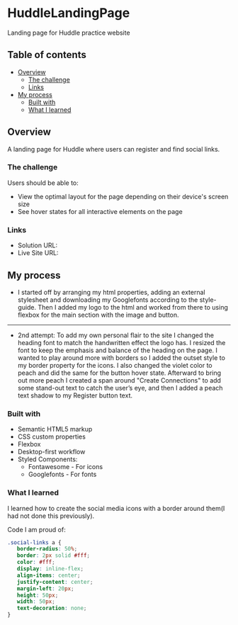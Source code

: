 # HuddleLandingPage
Landing page for Huddle practice website

## Table of contents

- [Overview](#overview)
  - [The challenge](#the-challenge)
  - [Links](#links)
- [My process](#my-process)
  - [Built with](#built-with)
  - [What I learned](#what-i-learned)


## Overview
  A landing page for Huddle where users can register and find social links.

### The challenge

Users should be able to:

- View the optimal layout for the page depending on their device's screen size
- See hover states for all interactive elements on the page


### Links

- Solution URL: 
- Live Site URL: 

## My process
- I started off by arranging my html properties, adding an external stylesheet and downloading my Googlefonts according to the style-guide. Then I added my logo to the html and worked from there to using flexbox for the main section with the image and button. 

--------------------------
- 2nd attempt: To add my own personal flair to the site I changed the heading font to match the handwritten effect the logo has. I resized the font to keep the emphasis and balance of the heading on the page. I wanted to play around more with borders so I added the outset style to my border property for the icons. I also changed the violet color to peach and did the same for the button hover state. Afterward to bring out more peach I created a span around "Create Connections" to add some stand-out text to catch the user’s eye, and then I added a peach text shadow to my Register button text.


### Built with

- Semantic HTML5 markup
- CSS custom properties
- Flexbox
- Desktop-first workflow
- Styled Components:
  - Fontawesome - For icons
  - Googlefonts - For fonts



### What I learned

I learned how to create the social media icons with a border around them(I had not done this previously).

Code I am proud of:
```css
.social-links a {
   border-radius: 50%;
   border: 2px solid #fff;
   color: #fff;
   display: inline-flex;
   align-items: center;
   justify-content: center;
   margin-left: 20px;
   height: 50px;
   width: 50px;
   text-decoration: none; 
}
```

